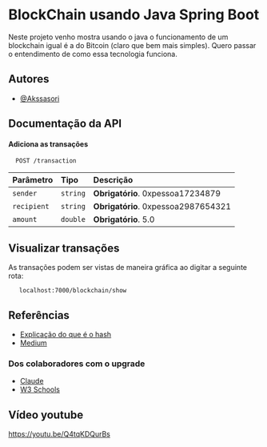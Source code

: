 
# BlockChain usando Java Spring Boot

Neste projeto venho mostra usando o java o funcionamento de um blockchain igual é a do Bitcoin (claro que bem mais simples). Quero passar o entendimento de como essa tecnologia funciona.


## Autores

- [@Akssasori](https://github.com/Akssasori)

## Documentação da API

#### Adiciona as transações

```http
  POST /transaction
```

| Parâmetro   | Tipo       | Descrição                           |
| :---------- | :--------- | :---------------------------------- |
| `sender` | `string` | **Obrigatório**. 0xpessoa17234879 |
| `recipient` | `string` | **Obrigatório**. 0xpessoa2987654321 |
| `amount` | `double` | **Obrigatório**. 5.0 |

## Visualizar transações
As transações podem ser vistas de maneira gráfica ao digitar a seguinte rota:
 ````http
    localhost:7000/blockchain/show
 ````

## Referências

- [Explicação do que é o hash](https://br.cointelegraph.com/learn/how-does-blockchain-work-a-beginners-guide-to-blockchain-technology)
- [Medium](https://medium.com/the-crypto-block/8-concepts-that-will-help-you-understand-blockchain-technology-c51b0941bf19)

### Dos colaboradores com o upgrade
- [Claude](https://claude.ai/)
- [W3 Schools](https://www.w3schools.com/java)


## Vídeo youtube

https://youtu.be/Q4tqKDQurBs